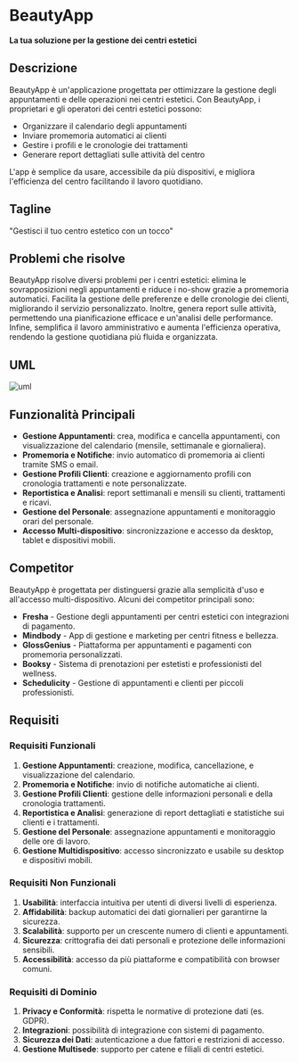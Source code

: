 # BeautyApp

**La tua soluzione per la gestione dei centri estetici**


## Descrizione
BeautyApp è un'applicazione progettata per ottimizzare la gestione degli appuntamenti e delle operazioni nei centri estetici. Con BeautyApp, i proprietari e gli operatori dei centri estetici possono:
- Organizzare il calendario degli appuntamenti
- Inviare promemoria automatici ai clienti
- Gestire i profili e le cronologie dei trattamenti
- Generare report dettagliati sulle attività del centro

L'app è semplice da usare, accessibile da più dispositivi, e migliora l'efficienza del centro facilitando il lavoro quotidiano.


## Tagline
"Gestisci il tuo centro estetico con un tocco"

## Problemi che risolve
BeautyApp risolve diversi problemi per i centri estetici: elimina le sovrapposizioni negli appuntamenti e riduce i no-show grazie a promemoria automatici. Facilita la gestione delle preferenze e delle cronologie dei clienti, migliorando il servizio personalizzato. Inoltre, genera report sulle attività, permettendo una pianificazione efficace e un'analisi delle performance. Infine, semplifica il lavoro amministrativo e aumenta l'efficienza operativa, rendendo la gestione quotidiana più fluida e organizzata.


## UML
![uml](https://yuml.me/6e3424e2.svg)

## Funzionalità Principali
- **Gestione Appuntamenti**: crea, modifica e cancella appuntamenti, con visualizzazione del calendario (mensile, settimanale e giornaliera).
- **Promemoria e Notifiche**: invio automatico di promemoria ai clienti tramite SMS o email.
- **Gestione Profili Clienti**: creazione e aggiornamento profili con cronologia trattamenti e note personalizzate.
- **Reportistica e Analisi**: report settimanali e mensili su clienti, trattamenti e ricavi.
- **Gestione del Personale**: assegnazione appuntamenti e monitoraggio orari del personale.
- **Accesso Multi-dispositivo**: sincronizzazione e accesso da desktop, tablet e dispositivi mobili.


## Competitor
BeautyApp è progettata per distinguersi grazie alla semplicità d'uso e all'accesso multi-dispositivo. Alcuni dei competitor principali sono:
- **Fresha** - Gestione degli appuntamenti per centri estetici con integrazioni di pagamento.
- **Mindbody** - App di gestione e marketing per centri fitness e bellezza.
- **GlossGenius** - Piattaforma per appuntamenti e pagamenti con promemoria personalizzati.
- **Booksy** - Sistema di prenotazioni per estetisti e professionisti del wellness.
- **Schedulicity** - Gestione di appuntamenti e clienti per piccoli professionisti.


## Requisiti

### Requisiti Funzionali
1. **Gestione Appuntamenti**: creazione, modifica, cancellazione, e visualizzazione del calendario.
2. **Promemoria e Notifiche**: invio di notifiche automatiche ai clienti.
3. **Gestione Profili Clienti**: gestione delle informazioni personali e della cronologia trattamenti.
4. **Reportistica e Analisi**: generazione di report dettagliati e statistiche sui clienti e i trattamenti.
5. **Gestione del Personale**: assegnazione appuntamenti e monitoraggio delle ore di lavoro.
6. **Gestione Multidispositivo**: accesso sincronizzato e usabile su desktop e dispositivi mobili.

### Requisiti Non Funzionali
1. **Usabilità**: interfaccia intuitiva per utenti di diversi livelli di esperienza.
2. **Affidabilità**: backup automatici dei dati giornalieri per garantirne la sicurezza.
3. **Scalabilità**: supporto per un crescente numero di clienti e appuntamenti.
4. **Sicurezza**: crittografia dei dati personali e protezione delle informazioni sensibili.
5. **Accessibilità**: accesso da più piattaforme e compatibilità con browser comuni.

### Requisiti di Dominio
1. **Privacy e Conformità**: rispetta le normative di protezione dati (es. GDPR).
2. **Integrazioni**: possibilità di integrazione con sistemi di pagamento.
3. **Sicurezza dei Dati**: autenticazione a due fattori e restrizioni di accesso.
4. **Gestione Multisede**: supporto per catene e filiali di centri estetici.
